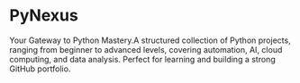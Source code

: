 # PyNexus
Your Gateway to Python Mastery.A structured collection of Python projects, ranging from beginner to advanced levels, covering automation, AI, cloud computing, and data analysis. Perfect for learning and building a strong GitHub portfolio.
